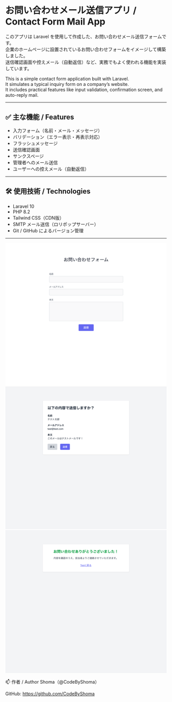 # お問い合わせメール送信アプリ / Contact Form Mail App

このアプリは Laravel を使用して作成した、お問い合わせメール送信フォームです。  
企業のホームページに設置されているお問い合わせフォームをイメージして構築しました。  
送信確認画面や控えメール（自動返信）など、実務でもよく使われる機能を実装しています。

This is a simple contact form application built with Laravel.  
It simulates a typical inquiry form on a company’s website.  
It includes practical features like input validation, confirmation screen, and auto-reply mail.

---

## ✅ 主な機能 / Features

- 入力フォーム（名前・メール・メッセージ）
- バリデーション（エラー表示・再表示対応）
- フラッシュメッセージ
- 送信確認画面
- サンクスページ
- 管理者へのメール送信
- ユーザーへの控えメール（自動返信）

---

## 🛠️ 使用技術 / Technologies

- Laravel 10
- PHP 8.2
- Tailwind CSS（CDN版）
- SMTP メール送信（ロリポップサーバー）
- Git / GitHub によるバージョン管理

---

![お問い合わせフォーム](images/form.png)
![確認画面](images/confirm.png)
![送信完了画面](images/thanks.png)


📫 作者 / Author
Shoma（@CodeByShoma）

GitHub: https://github.com/CodeByShoma


